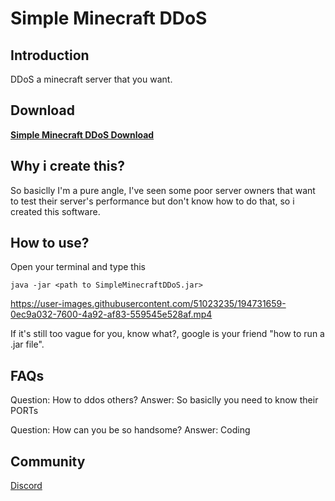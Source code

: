 # Simple Minecraft DDoS

## Introduction
DDoS a minecraft server that you want.

## Download
**[Simple Minecraft DDoS Download](https://github.com/CaoTrongThang/SimpleMinecraftDDoS/releases/tag/MinecraftDDoS)**

## Why i create this?
So basiclly I'm a pure angle, I've seen some poor server owners that want to test their server's performance but don't know how to do that, so i created this software.

## How to use?
Open your terminal and type this
```
java -jar <path to SimpleMinecraftDDoS.jar>
```

https://user-images.githubusercontent.com/51023235/194731659-0ec9a032-7600-4a92-af83-559545e528af.mp4


If it's still too vague for you, know what?, google is your friend "how to run a .jar file".

## FAQs
Question: How to ddos others?
  Answer: So basiclly you need to know their PORTs

Question: How can you be so handsome?
  Answer: Coding

## Community
[Discord](https://discord.gg/Fg4cSDt)

